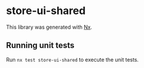 # store-ui-shared

This library was generated with [Nx](https://nx.dev).

## Running unit tests

Run `nx test store-ui-shared` to execute the unit tests.
